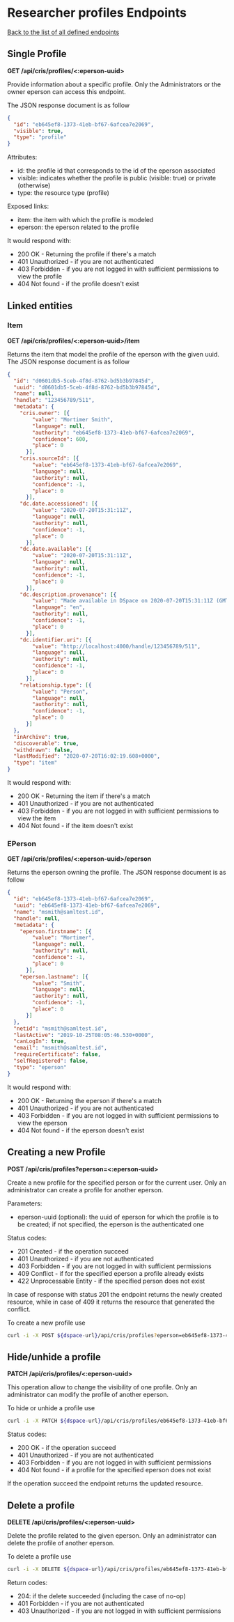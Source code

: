 # Researcher profiles Endpoints
[Back to the list of all defined endpoints](endpoints.md)

## Single Profile
**GET /api/cris/profiles/<:eperson-uuid>**

Provide information about a specific profile. Only the Administrators or the owner eperson can access this endpoint.

The JSON response document is as follow

```json
{
  "id": "eb645ef8-1373-41eb-bf67-6afcea7e2069",
  "visible": true,
  "type": "profile"
}
```

Attributes:
* id: the profile id that corresponds to the id of the eperson associated
* visible: indicates whether the profile is public (visible: true) or private (otherwise)
* type: the resource type (profile)

Exposed links:
* item: the item with which the profile is modeled
* eperson: the eperson related to the profile

It would respond with:
* 200 OK - Returning the profile if there's a match
* 401 Unauthorized - if you are not authenticated
* 403 Forbidden - if you are not logged in with sufficient permissions to view the profile
* 404 Not found - if the profile doesn't exist

## Linked entities

### Item
**GET /api/cris/profiles/<:eperson-uuid>/item**

Returns the item that model the profile of the eperson with the given uuid. The JSON response document is as follow

```json
{
  "id": "d0601db5-5ceb-4f8d-8762-bd5b3b97845d",
  "uuid": "d0601db5-5ceb-4f8d-8762-bd5b3b97845d",
  "name": null,
  "handle": "123456789/511",
  "metadata": {
    "cris.owner": [{
        "value": "Mortimer Smith",
        "language": null,
        "authority": "eb645ef8-1373-41eb-bf67-6afcea7e2069",
        "confidence": 600,
        "place": 0
      }],
    "cris.sourceId": [{
        "value": "eb645ef8-1373-41eb-bf67-6afcea7e2069",
        "language": null,
        "authority": null,
        "confidence": -1,
        "place": 0
      }],
    "dc.date.accessioned": [{
        "value": "2020-07-20T15:31:11Z",
        "language": null,
        "authority": null,
        "confidence": -1,
        "place": 0
      }],
    "dc.date.available": [{
        "value": "2020-07-20T15:31:11Z",
        "language": null,
        "authority": null,
        "confidence": -1,
        "place": 0
      }],
    "dc.description.provenance": [{
        "value": "Made available in DSpace on 2020-07-20T15:31:11Z (GMT). No. of bitstreams: 0",
        "language": "en",
        "authority": null,
        "confidence": -1,
        "place": 0
      }],
    "dc.identifier.uri": [{
        "value": "http://localhost:4000/handle/123456789/511",
        "language": null,
        "authority": null,
        "confidence": -1,
        "place": 0
      }],
    "relationship.type": [{
        "value": "Person",
        "language": null,
        "authority": null,
        "confidence": -1,
        "place": 0
      }]
  },
  "inArchive": true,
  "discoverable": true,
  "withdrawn": false,
  "lastModified": "2020-07-20T16:02:19.608+0000",
  "type": "item"
}
```
It would respond with:
* 200 OK - Returning the item if there's a match
* 401 Unauthorized - if you are not authenticated
* 403 Forbidden - if you are not logged in with sufficient permissions to view the item
* 404 Not found - if the item doesn't exist

### EPerson
**GET /api/cris/profiles/<:eperson-uuid>/eperson**

Returns the eperson owning the profile. The JSON response document is as follow

```json
{
  "id": "eb645ef8-1373-41eb-bf67-6afcea7e2069",
  "uuid": "eb645ef8-1373-41eb-bf67-6afcea7e2069",
  "name": "msmith@samltest.id",
  "handle": null,
  "metadata": {
    "eperson.firstname": [{
        "value": "Mortimer",
        "language": null,
        "authority": null,
        "confidence": -1,
        "place": 0
      }],
    "eperson.lastname": [{
        "value": "Smith",
        "language": null,
        "authority": null,
        "confidence": -1,
        "place": 0
      }]
  },
  "netid": "msmith@samltest.id",
  "lastActive": "2019-10-25T08:05:46.530+0000",
  "canLogIn": true,
  "email": "msmith@samltest.id",
  "requireCertificate": false,
  "selfRegistered": false,
  "type": "eperson"
}
```

It would respond with:
* 200 OK - Returning the eperson if there's a match
* 401 Unauthorized - if you are not authenticated
* 403 Forbidden - if you are not logged in with sufficient permissions to view the eperson
* 404 Not found - if the eperson doesn't exist

## Creating a new Profile
**POST /api/cris/profiles?eperson=<:eperson-uuid>**

Create a new profile for the specified person or for the current user. Only an administrator can create a profile for another eperson.

Parameters:
* eperson-uuid (optional): the uuid of eperson for which the profile is to be created; if not specified, the eperson is the authenticated one

Status codes:
* 201 Created - if the operation succeed
* 401 Unauthorized - if you are not authenticated
* 403 Forbidden - if you are not logged in with sufficient permissions
* 409 Conflict - if for the specified eperson a profile already exists
* 422 Unprocessable Entity - if the specified person does not exist

In case of response with status 201 the endpoint returns the newly created resource, while in case of 409 it returns the resource that generated the conflict.

To create a new profile use 
```bash
curl -i -X POST ${dspace-url}/api/cris/profiles?eperson=eb645ef8-1373-41eb-bf67-6afcea7e2069 -H "Content-Type:application/json"
```

## Hide/unhide a profile
**PATCH /api/cris/profiles/<:eperson-uuid>**

This operation allow to change the visibility of one profile. Only an administrator can modify the profile of another eperson.

To hide or unhide a profile use 
```bash
curl -i -X PATCH ${dspace-url}/api/cris/profiles/eb645ef8-1373-41eb-bf67-6afcea7e2069 --data '[ { "op": "replace", "path": "/visible", "value": true }]' -H "Content-Type:application/json"
```

Status codes:

* 200 OK - if the operation succeed
* 401 Unauthorized - if you are not authenticated
* 403 Forbidden - if you are not logged in with sufficient permissions
* 404 Not found - if a profile for the specified eperson does not exist

If the operation succeed the endpoint returns the updated resource.

## Delete a profile
**DELETE /api/cris/profiles/<:eperson-uuid>**

Delete the profile related to the given eperson. Only an administrator can delete the profile of another eperson.

To delete a profile use
```bash
curl -i -X DELETE ${dspace-url}/api/cris/profiles/eb645ef8-1373-41eb-bf67-6afcea7e2069
```

Return codes:
* 204: if the delete succeeded (including the case of no-op) 
* 401 Forbidden - if you are not authenticated
* 403 Unauthorized - if you are not logged in with sufficient permissions

